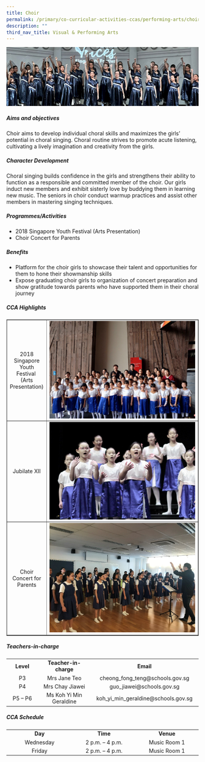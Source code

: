 ```yaml
---
title: Choir
permalink: /primary/co-curricular-activities-ccas/performing-arts/choir/
description: ""
third_nav_title: Visual & Performing Arts
---
```

![](/images/01%20Banner%20Photos/cca.jpg)

<h5><strong>Aims and objectives</strong></h5>
<p>Choir aims to develop individual choral skills and maximizes the girls&rsquo; potential in choral singing. Choral routine strives to promote acute listening, cultivating a lively imagination and creativity from the girls.</p>
<h5><strong>Character Development</strong></h5>
<p>Choral singing builds confidence in the girls and strengthens their ability to function as a responsible and committed member of the choir. Our girls induct new members and exhibit sisterly love by buddying them in learning new music. The seniors in choir conduct warmup practices and assist other members in mastering singing techniques.</p>
<h5><strong>Programmes/Activities</strong></h5>
<ul>
<li>2018 Singapore Youth Festival (Arts Presentation)</li>
<li>Choir Concert for Parents</li>
</ul>
<h5><strong>Benefits</strong></h5>
<ul>
<li>Platform for the choir girls to showcase their talent and opportunities for them to hone their showmanship skills</li>
<li>Expose graduating choir girls to organization of concert preparation and show gratitude towards parents who have supported them in their choral journey</li>
</ul>
<h5><strong>CCA Highlights</strong></h5>
<table style="border-collapse: collapse; width: 100%;" border="1">
<tbody>
<tr>
<td style="width: 18%; text-align: center;">2018 Singapore Youth Festival&nbsp;<br />(Arts Presentation)</td>
<td style="width: 82%;"><img src="/images/cho1.jpg"></td>
</tr>
<tr>
<td style="width: 18%; text-align: center;">Jubilate XII</td>
<td style="width: 82%;"><img src="/images/cho2.jpg"></td>
</tr>
<tr>
<td style="width: 18%; text-align: center;">Choir Concert for Parents</td>
<td style="width: 82%;"><img src="/images/cho3.jpg"></td>
</tr>
</tbody>
</table>
<h5><strong>Teachers-in-charge</strong></h5>
<table>
<tbody>
<tr>
<td style="text-align: center;" width="113"><strong>Level</strong></td>
<td style="text-align: center;" width="198"><strong>Teacher-in-charge</strong></td>
<td style="text-align: center;" width="293"><strong>Email</strong></td>
</tr>
<tr>
<td style="text-align: center;" width="113">P3</td>
<td style="text-align: center;" width="198">Mrs Jane Teo</td>
<td style="text-align: center;" width="293">cheong_fong_teng@schools.gov.sg</td>
</tr>
<tr>
<td style="text-align: center;" width="113">P4</td>
<td style="text-align: center;" width="198">Mrs Chay Jiawei</td>
<td style="text-align: center;" width="293">guo_jiawei@schools.gov.sg</td>
</tr>
<tr>
<td style="text-align: center;" width="113">P5 &ndash; P6</td>
<td style="text-align: center;" width="198">Ms Koh Yi Min Geraldine</td>
<td style="text-align: center;" width="293">koh_yi_min_geraldine@schools.gov.sg</td>
</tr>
</tbody>
</table>
<h5><strong>CCA Schedule</strong></h5>
<table>
<tbody>
<tr>
<td style="text-align: center;" width="184"><strong>Day</strong></td>
<td style="text-align: center;" width="184"><strong>Time</strong></td>
<td style="text-align: center;" width="184"><strong>Venue</strong></td>
</tr>
<tr>
<td style="text-align: center;" width="184">Wednesday</td>
<td style="text-align: center;" width="184">2 p.m. &ndash; 4 p.m.</td>
<td style="text-align: center;" width="184">Music Room 1</td>
</tr>
<tr>
<td style="text-align: center;" width="184">Friday</td>
<td style="text-align: center;" width="184">2 p.m. &ndash; 4 p.m.</td>
<td style="text-align: center;" width="184">Music Room 1</td>
</tr>
</tbody>
</table>